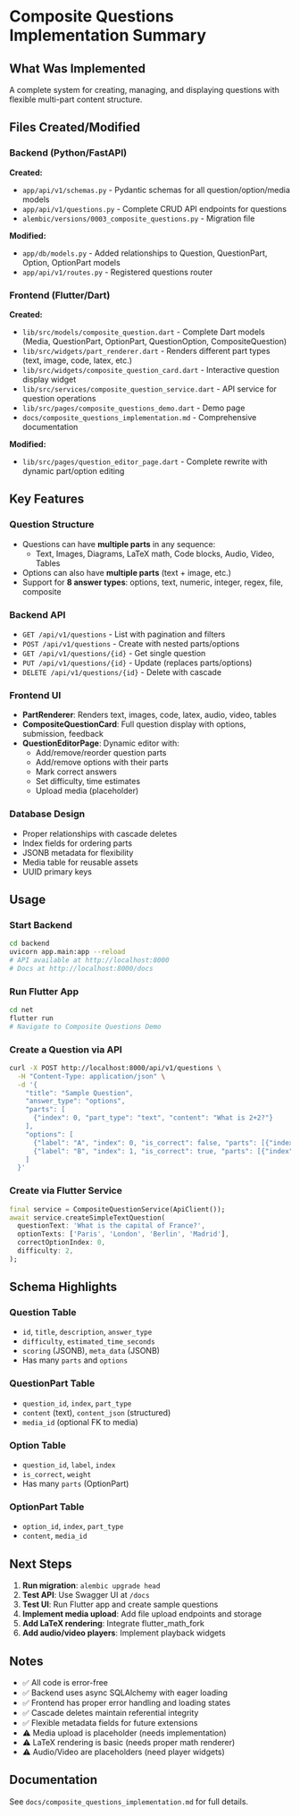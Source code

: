 # Composite Questions Implementation Summary

## What Was Implemented

A complete system for creating, managing, and displaying questions with flexible multi-part content structure.

## Files Created/Modified

### Backend (Python/FastAPI)

**Created:**
- `app/api/v1/schemas.py` - Pydantic schemas for all question/option/media models
- `app/api/v1/questions.py` - Complete CRUD API endpoints for questions
- `alembic/versions/0003_composite_questions.py` - Migration file

**Modified:**
- `app/db/models.py` - Added relationships to Question, QuestionPart, Option, OptionPart models
- `app/api/v1/routes.py` - Registered questions router

### Frontend (Flutter/Dart)

**Created:**
- `lib/src/models/composite_question.dart` - Complete Dart models (Media, QuestionPart, OptionPart, QuestionOption, CompositeQuestion)
- `lib/src/widgets/part_renderer.dart` - Renders different part types (text, image, code, latex, etc.)
- `lib/src/widgets/composite_question_card.dart` - Interactive question display widget
- `lib/src/services/composite_question_service.dart` - API service for question operations
- `lib/src/pages/composite_questions_demo.dart` - Demo page
- `docs/composite_questions_implementation.md` - Comprehensive documentation

**Modified:**
- `lib/src/pages/question_editor_page.dart` - Complete rewrite with dynamic part/option editing

## Key Features

### Question Structure
- Questions can have **multiple parts** in any sequence:
  - Text, Images, Diagrams, LaTeX math, Code blocks, Audio, Video, Tables
- Options can also have **multiple parts** (text + image, etc.)
- Support for **8 answer types**: options, text, numeric, integer, regex, file, composite

### Backend API
- `GET /api/v1/questions` - List with pagination and filters
- `POST /api/v1/questions` - Create with nested parts/options
- `GET /api/v1/questions/{id}` - Get single question
- `PUT /api/v1/questions/{id}` - Update (replaces parts/options)
- `DELETE /api/v1/questions/{id}` - Delete with cascade

### Frontend UI
- **PartRenderer**: Renders text, images, code, latex, audio, video, tables
- **CompositeQuestionCard**: Full question display with options, submission, feedback
- **QuestionEditorPage**: Dynamic editor with:
  - Add/remove/reorder question parts
  - Add/remove options with their parts
  - Mark correct answers
  - Set difficulty, time estimates
  - Upload media (placeholder)

### Database Design
- Proper relationships with cascade deletes
- Index fields for ordering parts
- JSONB metadata for flexibility
- Media table for reusable assets
- UUID primary keys

## Usage

### Start Backend
```bash
cd backend
uvicorn app.main:app --reload
# API available at http://localhost:8000
# Docs at http://localhost:8000/docs
```

### Run Flutter App
```bash
cd net
flutter run
# Navigate to Composite Questions Demo
```

### Create a Question via API
```bash
curl -X POST http://localhost:8000/api/v1/questions \
  -H "Content-Type: application/json" \
  -d '{
    "title": "Sample Question",
    "answer_type": "options",
    "parts": [
      {"index": 0, "part_type": "text", "content": "What is 2+2?"}
    ],
    "options": [
      {"label": "A", "index": 0, "is_correct": false, "parts": [{"index": 0, "part_type": "text", "content": "3"}]},
      {"label": "B", "index": 1, "is_correct": true, "parts": [{"index": 0, "part_type": "text", "content": "4"}]}
    ]
  }'
```

### Create via Flutter Service
```dart
final service = CompositeQuestionService(ApiClient());
await service.createSimpleTextQuestion(
  questionText: 'What is the capital of France?',
  optionTexts: ['Paris', 'London', 'Berlin', 'Madrid'],
  correctOptionIndex: 0,
  difficulty: 2,
);
```

## Schema Highlights

### Question Table
- `id`, `title`, `description`, `answer_type`
- `difficulty`, `estimated_time_seconds`
- `scoring` (JSONB), `meta_data` (JSONB)
- Has many `parts` and `options`

### QuestionPart Table
- `question_id`, `index`, `part_type`
- `content` (text), `content_json` (structured)
- `media_id` (optional FK to media)

### Option Table
- `question_id`, `label`, `index`
- `is_correct`, `weight`
- Has many `parts` (OptionPart)

### OptionPart Table
- `option_id`, `index`, `part_type`
- `content`, `media_id`

## Next Steps

1. **Run migration**: `alembic upgrade head`
2. **Test API**: Use Swagger UI at `/docs`
3. **Test UI**: Run Flutter app and create sample questions
4. **Implement media upload**: Add file upload endpoints and storage
5. **Add LaTeX rendering**: Integrate flutter_math_fork
6. **Add audio/video players**: Implement playback widgets

## Notes

- ✅ All code is error-free
- ✅ Backend uses async SQLAlchemy with eager loading
- ✅ Frontend has proper error handling and loading states
- ✅ Cascade deletes maintain referential integrity
- ✅ Flexible metadata fields for future extensions
- ⚠️ Media upload is placeholder (needs implementation)
- ⚠️ LaTeX rendering is basic (needs proper math renderer)
- ⚠️ Audio/Video are placeholders (need player widgets)

## Documentation

See `docs/composite_questions_implementation.md` for full details.

